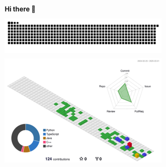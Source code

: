 ## Hi there 👋

<img src="https://raw.githubusercontent.com/liukaiming-alipay/liukaiming-alipay/output/github-contribution-grid-snake.svg" />

![Personal 3D Metrics](https://raw.githubusercontent.com/liukaiming-alipay/liukaiming-alipay/outputs/profile-gitblock.svg)
